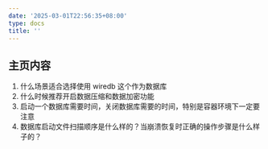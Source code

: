 ```yaml
---
date: '2025-03-01T22:56:35+08:00'
type: docs
title: ''
---
```



## 主页内容

1. 什么场景适合选择使用 wiredb 这个作为数据库
2. 什么时候推荐开启数据压缩和数据加密功能
3. 启动一个数据库需要时间，关闭数据库需要的时间，特别是容器环境下一定要注意
4. 数据库启动文件扫描顺序是什么样的？当崩溃恢复时正确的操作步骤是什么样子的？